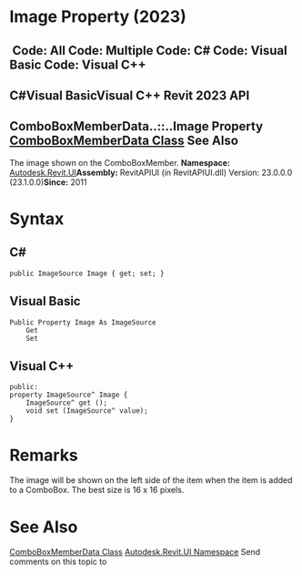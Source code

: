 # Image Property (2023)

﻿
 Code: All Code: Multiple Code: C# Code: Visual Basic Code: Visual C++   
---  
C#Visual BasicVisual C++
Revit 2023 API  
---  
ComboBoxMemberData..::..Image Property   
[ComboBoxMemberData Class](aba69b9c-dae6-c872-8dea-91ef7fda5e81.md "ComboBoxMemberData Class") See Also  
---  
The image shown on the ComboBoxMember.
**Namespace:** [Autodesk.Revit.UI](e86fd90a-8957-02a6-da7f-ced248966e3e.md "Autodesk.Revit.UI Namespace")**Assembly:** RevitAPIUI (in RevitAPIUI.dll) Version: 23.0.0.0 (23.1.0.0)**Since:** 2011
# Syntax
C#  
---  
```text
public ImageSource Image { get; set; }
```
  
Visual Basic  
---  
```text
Public Property Image As ImageSource
	Get
	Set
```
  
Visual C++  
---  
```text
public:
property ImageSource^ Image {
	ImageSource^ get ();
	void set (ImageSource^ value);
}
```
  
# Remarks
The image will be shown on the left side of the item when the item is added to a ComboBox. The best size is 16 x 16 pixels. 
# See Also
[ComboBoxMemberData Class](aba69b9c-dae6-c872-8dea-91ef7fda5e81.md "ComboBoxMemberData Class")
[Autodesk.Revit.UI Namespace](e86fd90a-8957-02a6-da7f-ced248966e3e.md "Autodesk.Revit.UI Namespace")
Send comments on this topic to 